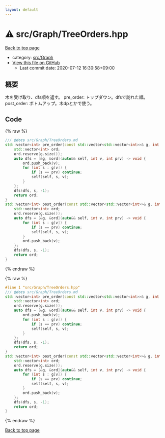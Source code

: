 ```yaml
---
layout: default
---
```


<!-- mathjax config similar to math.stackexchange -->
<script type="text/javascript" async
  src="https://cdnjs.cloudflare.com/ajax/libs/mathjax/2.7.5/MathJax.js?config=TeX-MML-AM_CHTML">
</script>
<script type="text/x-mathjax-config">
  MathJax.Hub.Config({
    TeX: { equationNumbers: { autoNumber: "AMS" }},
    tex2jax: {
      inlineMath: [ ['$','$'] ],
      processEscapes: true
    },
    "HTML-CSS": { matchFontHeight: false },
    displayAlign: "left",
    displayIndent: "2em"
  });
</script>

<script type="text/javascript" src="https://cdnjs.cloudflare.com/ajax/libs/jquery/3.4.1/jquery.min.js"></script>
<script src="https://cdn.jsdelivr.net/npm/jquery-balloon-js@1.1.2/jquery.balloon.min.js" integrity="sha256-ZEYs9VrgAeNuPvs15E39OsyOJaIkXEEt10fzxJ20+2I=" crossorigin="anonymous"></script>
<script type="text/javascript" src="../../../assets/js/copy-button.js"></script>
<link rel="stylesheet" href="../../../assets/css/copy-button.css" />


# :warning: src/Graph/TreeOrders.hpp

<a href="../../../index.html">Back to top page</a>

* category: <a href="../../../index.html#6e5c608398952d411d1862b1f8dc05f5">src/Graph</a>
* <a href="{{ site.github.repository_url }}/blob/master/src/Graph/TreeOrders.hpp">View this file on GitHub</a>
    - Last commit date: 2020-07-12 16:30:58+09:00




## 概要
木を受け取り、dfs順を返す。
pre_order: トップダウン。dfsで訪れた順。
post_order: ボトムアップ。木dpとかで使う。


## Code

<a id="unbundled"></a>
{% raw %}
```cpp
/// @docs src/Graph/TreeOrders.md
std::vector<int> pre_order(const std::vector<std::vector<int>>& g, int s = 0) {
    std::vector<int> ord;
    ord.reserve(g.size());
    auto dfs = [&g, &ord](auto&& self, int v, int prv) -> void {
        ord.push_back(v);
        for (int s : g[v]) {
            if (s == prv) continue;
            self(self, s, v);
        }
    };
    dfs(dfs, s, -1);
    return ord;
}
std::vector<int> post_order(const std::vector<std::vector<int>>& g, int s = 0) {
    std::vector<int> ord;
    ord.reserve(g.size());
    auto dfs = [&g, &ord](auto&& self, int v, int prv) -> void {
        for (int s : g[v]) {
            if (s == prv) continue;
            self(self, s, v);
        }
        ord.push_back(v);
    };
    dfs(dfs, s, -1);
    return ord;
}

```
{% endraw %}

<a id="bundled"></a>
{% raw %}
```cpp
#line 1 "src/Graph/TreeOrders.hpp"
/// @docs src/Graph/TreeOrders.md
std::vector<int> pre_order(const std::vector<std::vector<int>>& g, int s = 0) {
    std::vector<int> ord;
    ord.reserve(g.size());
    auto dfs = [&g, &ord](auto&& self, int v, int prv) -> void {
        ord.push_back(v);
        for (int s : g[v]) {
            if (s == prv) continue;
            self(self, s, v);
        }
    };
    dfs(dfs, s, -1);
    return ord;
}
std::vector<int> post_order(const std::vector<std::vector<int>>& g, int s = 0) {
    std::vector<int> ord;
    ord.reserve(g.size());
    auto dfs = [&g, &ord](auto&& self, int v, int prv) -> void {
        for (int s : g[v]) {
            if (s == prv) continue;
            self(self, s, v);
        }
        ord.push_back(v);
    };
    dfs(dfs, s, -1);
    return ord;
}

```
{% endraw %}

<a href="../../../index.html">Back to top page</a>

